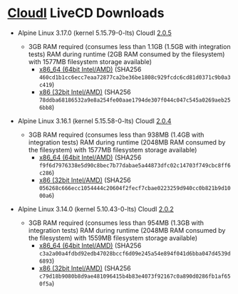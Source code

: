[CloudI](https://cloudi.org) LiveCD Downloads
=============================================

* Alpine Linux 3.17.0 (kernel 5.15.79-0-lts) CloudI [2.0.5](https://cloudi.org/download/cloudi-2.0.5.tar.gz)
  * 3GB RAM required (consumes less than 1.1GB (1.5GB with integration tests) RAM during runtime (2GB RAM consumed by the filesystem) with 1577MB filesystem storage available)
    * [x86_64 (64bit Intel/AMD)](https://cloudi.org/download/live_cd/2.0.5/alpine-3.17.0-x86_64-cloudi-2.0.5.iso)
    (SHA256 `460cd1b1cc6ecc7eaa72877ca2be36be1808c929fcdc6cd81d0371c9b0a3c419`)
    * [x86 (32bit Intel/AMD)](https://cloudi.org/download/live_cd/2.0.5/alpine-3.17.0-x86-cloudi-2.0.5.iso)
    (SHA256 `78ddba68186532a9e8a254fe00aae1794de307f044c047c545a0269aeb256bb8`)

* Alpine Linux 3.16.1 (kernel 5.15.58-0-lts) CloudI [2.0.4](https://cloudi.org/download/cloudi-2.0.4.tar.gz)
  * 3GB RAM required (consumes less than 938MB (1.4GB with integration tests) RAM during runtime (2048MB RAM consumed by the filesystem) with 1577MB filesystem storage available)
    * [x86_64 (64bit Intel/AMD)](https://cloudi.org/download/live_cd/2.0.4/alpine-3.16.1-x86_64-cloudi-2.0.4.iso)
    (SHA256 `f9f6d7976338e5d90c8bec7b77dabae5a44873dfc02c14703f749cbc8ff6c286`)
    * [x86 (32bit Intel/AMD)](https://cloudi.org/download/live_cd/2.0.4/alpine-3.16.1-x86-cloudi-2.0.4.iso)
    (SHA256 `056268c666ecc1054444c20604f2fecf7cbae0223259d940cc0b821b9d1000a6`)

* Alpine Linux 3.14.0 (kernel 5.10.43-0-lts) CloudI [2.0.2](https://cloudi.org/download/cloudi-2.0.2.tar.gz)
  * 3GB RAM required (consumes less than 954MB (1.3GB with integration tests) RAM during runtime (2048MB RAM consumed by the filesystem) with 1559MB filesystem storage available)
    * [x86_64 (64bit Intel/AMD)](https://cloudi.org/download/live_cd/2.0.2/alpine-3.14.0-x86_64-cloudi-2.0.2.iso)
    (SHA256 `c3a2a00a4fdbd92edb47028bccf6d09e245a54e894f041d6bba047d4539d6893`)
    * [x86 (32bit Intel/AMD)](https://cloudi.org/download/live_cd/2.0.2/alpine-3.14.0-x86-cloudi-2.0.2.iso)
    (SHA256 `c79d18b9080b8d9ae481096415b4b83e4073f92167c0a890d0286fb1af650f5a`)

